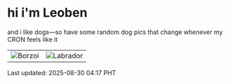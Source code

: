 # hi i'm Leoben

and i like dogs—so have some random dog pics that change whenever my CRON feels like it

|  |  |
|--------|----------|
| ![Borzoi](https://random-dog-vercel.vercel.app/api/random-borzoi?v=1756498638) | ![Labrador](https://random-dog-vercel.vercel.app/api/random-labrador?v=1756498638) |

Last updated: 2025-08-30 04:17 PHT
